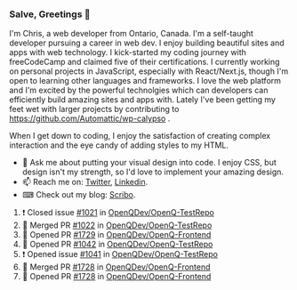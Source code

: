 ### Salve, Greetings 👋

I'm Chris, a web developer from Ontario, Canada. I'm a self-taught developer pursuing a career in web dev. I enjoy building beautiful sites and apps with web technology.
I kick-started my coding journey with freeCodeCamp and claimed five of their certifications.  I currently working on personal projects in JavaScript, especially with React/Next.js, though I'm open to learning other languages and frameworks. I love the web platform and I'm excited by the powerful technolgies which can developers can efficiently build amazing sites and apps with. Lately I've been getting my feet wet with larger projects by contributing to https://github.com/Automattic/wp-calypso .

When I get down to coding, I enjoy the satisfaction of creating complex interaction and the eye candy of adding styles to my HTML. 

- 💬 Ask me about putting your visual design into code. I enjoy CSS, but design isn't my strength, so I'd love to implement your amazing design.
- 📫 Reach me on: [Twitter](https://twitter.com/Christo28120856), [Linkedin](https://www.linkedin.com/in/christopher-stevers-07b9a5204/).
- ⌨ Check out my blog: [Scribo](https://christopherstevers.cf).
<!--
**Christopher-Stevers/Christopher-Stevers** is a ✨ _special_ ✨ repository because its `README.md` (this file) appears on your GitHub profile.

Here are some ideas to get you started:

- 🔭 I’m currently working on ...
- 🌱 I’m currently learning ...
- 👯 I’m looking to collaborate on ...
- 🤔 I’m looking for help with ...
- 😄 Pronouns: ...
- ⚡ Fun fact: ...
-->

<!--START_SECTION:activity-->
1. ❗️ Closed issue [#1021](https://github.com/OpenQDev/OpenQ-TestRepo/issues/1021) in [OpenQDev/OpenQ-TestRepo](https://github.com/OpenQDev/OpenQ-TestRepo)
2. 🎉 Merged PR [#1022](https://github.com/OpenQDev/OpenQ-TestRepo/pull/1022) in [OpenQDev/OpenQ-TestRepo](https://github.com/OpenQDev/OpenQ-TestRepo)
3. 💪 Opened PR [#1729](https://github.com/OpenQDev/OpenQ-Frontend/pull/1729) in [OpenQDev/OpenQ-Frontend](https://github.com/OpenQDev/OpenQ-Frontend)
4. 💪 Opened PR [#1042](https://github.com/OpenQDev/OpenQ-TestRepo/pull/1042) in [OpenQDev/OpenQ-TestRepo](https://github.com/OpenQDev/OpenQ-TestRepo)
5. ❗️ Opened issue [#1041](https://github.com/OpenQDev/OpenQ-TestRepo/issues/1041) in [OpenQDev/OpenQ-TestRepo](https://github.com/OpenQDev/OpenQ-TestRepo)
6. 🎉 Merged PR [#1728](https://github.com/OpenQDev/OpenQ-Frontend/pull/1728) in [OpenQDev/OpenQ-Frontend](https://github.com/OpenQDev/OpenQ-Frontend)
7. 💪 Opened PR [#1728](https://github.com/OpenQDev/OpenQ-Frontend/pull/1728) in [OpenQDev/OpenQ-Frontend](https://github.com/OpenQDev/OpenQ-Frontend)
<!--END_SECTION:activity-->
